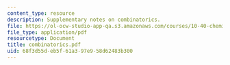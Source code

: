 ```yaml
---
content_type: resource
description: Supplementary notes on combinatorics.
file: https://ol-ocw-studio-app-qa.s3.amazonaws.com/courses/10-40-chemical-engineering-thermodynamics-fall-2003/68f3d55deb5f61a397e958d62483b300_combinatorics.pdf
file_type: application/pdf
resourcetype: Document
title: combinatorics.pdf
uid: 68f3d55d-eb5f-61a3-97e9-58d62483b300
---
```


